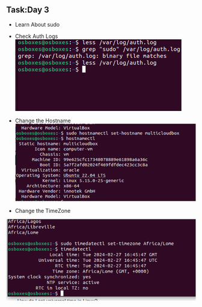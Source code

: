 ## Task:Day 3 ##
- Learn About sudo
- Check Auth Logs
![Alt text](image-1.png)

- Change the Hostname
![Alt text](image-2.png)
- Change the TimeZone

![Alt text](image.png)